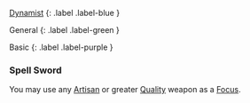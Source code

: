 
[Dynamist](Game/Dynamist)
{: .label .label-blue }

General
{: .label .label-green }

Basic
{: .label .label-purple }

### Spell Sword

You may use any [Artisan](Materials#Artisan) or greater [Quality](Core/Weapons#Quality) weapon as a [Focus](Game/Example-Gear#Focus).